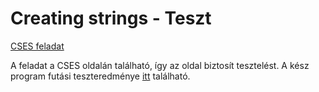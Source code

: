# Creating strings - Teszt
[CSES feladat](https://cses.fi/problemset/task/1622/)

A feladat a CSES oldalán található,  így az oldal biztosít tesztelést. A kész program futási teszteredménye [itt](https://cses.fi/problemset/result/10588286/) található. 